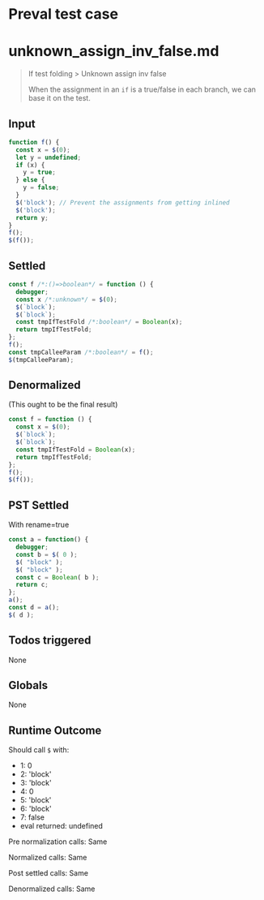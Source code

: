 # Preval test case

# unknown_assign_inv_false.md

> If test folding > Unknown assign inv false
>
> When the assignment in an `if` is a true/false in each branch, we can base it on the test.

## Input

`````js filename=intro
function f() {
  const x = $(0);
  let y = undefined;
  if (x) {
    y = true;
  } else {
    y = false;
  }
  $('block'); // Prevent the assignments from getting inlined
  $('block');
  return y;
}
f();
$(f());
`````


## Settled


`````js filename=intro
const f /*:()=>boolean*/ = function () {
  debugger;
  const x /*:unknown*/ = $(0);
  $(`block`);
  $(`block`);
  const tmpIfTestFold /*:boolean*/ = Boolean(x);
  return tmpIfTestFold;
};
f();
const tmpCalleeParam /*:boolean*/ = f();
$(tmpCalleeParam);
`````


## Denormalized
(This ought to be the final result)

`````js filename=intro
const f = function () {
  const x = $(0);
  $(`block`);
  $(`block`);
  const tmpIfTestFold = Boolean(x);
  return tmpIfTestFold;
};
f();
$(f());
`````


## PST Settled
With rename=true

`````js filename=intro
const a = function() {
  debugger;
  const b = $( 0 );
  $( "block" );
  $( "block" );
  const c = Boolean( b );
  return c;
};
a();
const d = a();
$( d );
`````


## Todos triggered


None


## Globals


None


## Runtime Outcome


Should call `$` with:
 - 1: 0
 - 2: 'block'
 - 3: 'block'
 - 4: 0
 - 5: 'block'
 - 6: 'block'
 - 7: false
 - eval returned: undefined

Pre normalization calls: Same

Normalized calls: Same

Post settled calls: Same

Denormalized calls: Same
